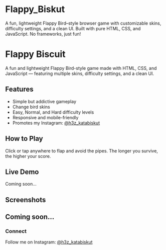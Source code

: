 # Flappy_Biskut
A fun, lightweight Flappy Bird–style browser game with customizable skins, difficulty settings, and a clean UI. Built with pure HTML, CSS, and JavaScript. No frameworks, just fun!
# Flappy Biscuit

A fun and lightweight Flappy Bird-style game made with HTML, CSS, and JavaScript — featuring multiple skins, difficulty settings, and a clean UI.

## Features
- Simple but addictive gameplay
- Change bird skins
- Easy, Normal, and Hard difficulty levels
- Responsive and mobile-friendly
- Promotes my Instagram: [@h3z_katabiskut](https://instagram.com/h3z_katabiskut)

## How to Play
Click or tap anywhere to flap and avoid the pipes. The longer you survive, the higher your score.

## Live Demo
Coming soon...

## Screenshots
Coming soon...
---

### Connect
Follow me on Instagram: [@h3z_katabiskut](https://instagram.com/h3z_katabiskut)
